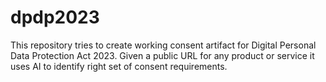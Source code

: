 # dpdp2023
This repository tries to create working consent artifact for Digital Personal Data Protection Act 2023. Given a public URL for any product or service it uses AI to identify right set of consent requirements.
